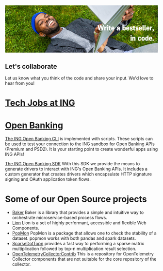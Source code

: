 ![Open Source at ING Bank](https://github.com/ing-bank/.github/blob/main/images/bestseller-in-code.png)

## Let's collaborate

Let us know what you think of the code and share your input. We'd love to hear from you!

# [Tech Jobs at ING](https://www.ing.jobs/global/careers/expertise/tech.htm)

# [Open Banking](https://developer.ing.com/openbanking/home)

[The ING Open Banking CLI](https://github.com/ing-bank/ing-open-banking-cli) is implemented with scripts.
These scripts can be used to test your connection to the ING sandbox for Open Banking APIs (Premium and PSD2).
It is your starting point to create wonderful apps using ING APIs!

[The ING Open Banking SDK](https://github.com/ing-bank/ing-open-banking-sdk)
With this SDK we provide the means to generate drivers to interact with ING's Open Banking APIs.
It includes a custom generator that creates drivers which encapsulate HTTP signature signing and OAuth application token flows.

# Some of our Open Source projects

* [Baker](https://github.com/ing-bank/baker) Baker is a library that provides a simple and intuitive way to orchestrate microservice-based process flows.
* [Lion](https://github.com/ing-bank/lion) Lion is a set of highly performant, accessible and flexible Web Components.
* [PopMon](https://github.com/ing-bank/popmon) PopMon is a package that allows one to check the stability of a dataset. popmon works with both pandas and spark datasets.
* [SparseDotTopn](https://github.com/ing-bank/sparse_dot_topn) provides a fast way to performing a sparse matrix multiplication followed by top-n multiplication result selection.
* [OpenTelemetryCollectorContrib](https://github.com/ing-bank/opentelemetry-collector-contrib) This is a repository for OpenTelemetry Collector components that are not suitable for the core repository of the collector.



